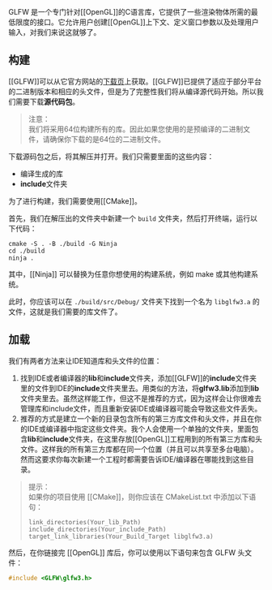 GLFW 是一个专门针对[[OpenGL]]的C语言库，它提供了一些渲染物体所需的最低限度的接口。它允许用户创建[[OpenGL]]上下文、定义窗口参数以及处理用户输入，对我们来说这就够了。

## 构建

[[GLFW]]可以从它官方网站的[下载页](http://www.glfw.org/download.html)上获取。[[GLFW]]已提供了适应于部分平台的二进制版本和相应的头文件，但是为了完整性我们将从编译源代码开始。所以我们需要下载**源代码包**。

> 注意：  
> 我们将采用64位构建所有的库。因此如果您使用的是预编译的二进制文件，请确保你下载的是64位的二进制文件。

下载源码包之后，将其解压并打开。我们只需要里面的这些内容：

- 编译生成的库
- **include**文件夹

为了进行构建，我们需要使用[[CMake]]。

首先，我们在解压出的文件夹中新建一个 `build` 文件夹，然后打开终端，运行以下代码：
```
cmake -S . -B ./build -G Ninja
cd ./build
ninja .
```

其中，[[Ninja]] 可以替换为任意你想使用的构建系统，例如 make 或其他构建系统。

此时，你应该可以在 `./build/src/Debug/` 文件夹下找到一个名为 `libglfw3.a` 的文件，这就是我们需要的库文件了。

## 加载

我们有两者方法来让IDE知道库和头文件的位置：

1. 找到IDE或者编译器的**lib**和**include**文件夹，添加[[GLFW]]的**include**文件夹里的文件到IDE的**include**文件夹里去。用类似的方法，将**glfw3.lib**添加到**lib**文件夹里去。虽然这样能工作，但这不是推荐的方式，因为这样会让你很难去管理库和include文件，而且重新安装IDE或编译器可能会导致这些文件丢失。
2. 推荐的方式是建立一个新的目录包含所有的第三方库文件和头文件，并且在你的IDE或编译器中指定这些文件夹。我个人会使用一个单独的文件夹，里面包含**lib**和**include**文件夹，在这里存放[[OpenGL]]工程用到的所有第三方库和头文件。这样我的所有第三方库都在同一个位置（并且可以共享至多台电脑）。然而这要求你每次新建一个工程时都需要告诉IDE/编译器在哪能找到这些目录。

> 提示：  
> 如果你的项目使用 [[CMake]]，则你应该在 CMakeList.txt 中添加以下语句：
> 
> ```
> link_directories(Your_lib_Path)
> include_directories(Your_include_Path)
> target_link_libraries(Your_Build_Target libglfw3.a) 
>```

然后，在你链接完 [[OpenGL]] 库后，你可以使用以下语句来包含 GLFW 头文件：

```c++
#include <GLFW\glfw3.h>
```
